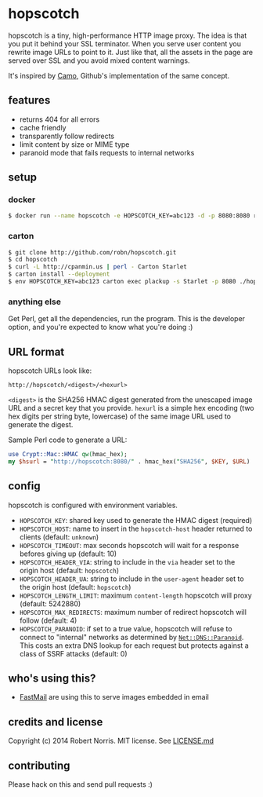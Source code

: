 # hopscotch

hopscotch is a tiny, high-performance HTTP image proxy. The idea is that you
put it behind your SSL terminator. When you serve user content you rewrite
image URLs to point to it. Just like that, all the assets in the page are
served over SSL and you avoid mixed content warnings.

It's inspired by [Camo](https://github.com/atmos/camo), Github's implementation
of the same concept.

## features

- returns 404 for all errors
- cache friendly
- transparently follow redirects
- limit content by size or MIME type
- paranoid mode that fails requests to internal networks

## setup

### docker

```bash
$ docker run --name hopscotch -e HOPSCOTCH_KEY=abc123 -d -p 8080:8080 robn/hopscotch
```

### carton

```bash
$ git clone http://github.com/robn/hopscotch.git
$ cd hopscotch
$ curl -L http://cpanmin.us | perl - Carton Starlet
$ carton install --deployment
$ env HOPSCOTCH_KEY=abc123 carton exec plackup -s Starlet -p 8080 ./hopscotch
```

### anything else

Get Perl, get all the dependencies, run the program. This is the developer
option, and you're expected to know what you're doing :)

## URL format

hopscotch URLs look like:

    http://hopscotch/<digest>/<hexurl>

`<digest>` is the SHA256 HMAC digest generated from the unescaped image URL and
a secret key that you provide. `hexurl` is a simple hex encoding (two hex
digits per string byte, lowercase) of the same image URL used to generate the
digest.

Sample Perl code to generate a URL:

```perl
use Crypt::Mac::HMAC qw(hmac_hex);
my $hsurl = "http://hopscotch:8080/" . hmac_hex("SHA256", $KEY, $URL) . "/" . unpack("h*", $URL);
```

## config

hopscotch is configured with environment variables.

* `HOPSCOTCH_KEY`: shared key used to generate the HMAC digest (required)
* `HOPSCOTCH_HOST`: name to insert in the `hopscotch-host` header returned to
                    clients (default: `unknown`)
* `HOPSCOTCH_TIMEOUT`: max seconds hopscotch will wait for a response befores
                       giving up (default: 10)
* `HOPSCOTCH_HEADER_VIA`: string to include in the `via` header set to the
                          origin host (default: `hopscotch`)
* `HOPSCOTCH_HEADER_UA`: string to include in the `user-agent` header set to the
                         origin host (default: `hopscotch`)
* `HOPSCOTCH_LENGTH_LIMIT`: maximum `content-length` hopscotch will proxy (default:
                            5242880)
* `HOPSCOTCH_MAX_REDIRECTS`: maximum number of redirect hopscotch will follow
                             (default: 4)
* `HOPSCOTCH_PARANOID`: if set to a true value, hopscotch will refuse to connect
                        to "internal" networks as determined by
                        [`Net::DNS::Paranoid`](https://metacpan.org/pod/Net::DNS::Paranoid).
                        This costs an extra DNS lookup for each request but
                        protects against a class of SSRF attacks (default: 0)

## who's using this?

* [FastMail](https://www.fastmail.fm/) are using this to serve images embedded in email

## credits and license

Copyright (c) 2014 Robert Norris. MIT license. See [LICENSE.md](LICENSE.md)

## contributing

Please hack on this and send pull requests :)

